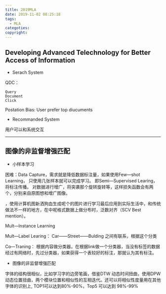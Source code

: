 ```yaml
---
title: 2019MLA
date: 2019-11-02 08:25:18
tags:
  - MLA
categoties:
copyright:
---
```

## Developing Advanced Telechnology for Better Access of Information
+ Serach System

QDC：
```
Query
Document
Click
```

Postation Bias: User prefer top diucuments

+ Recommanded System

用户可以和系统交互
***
## 图像的非监督增强匹配
+ 小样本学习

困难：Data Capture，需求就是降低数据标注量，如果使用Few—shot Learning， 只使用几张样本就可以完成学习。 即Semi—Supervised Learing，将标注传播。 对数据进行增广，将突袭那个旋转旋转等，这样损失函数会有两个，分别来自原图想和增广图像。

，使用计算机图新洒狗血生成呢个的图片进行学习最后应用到实际生活中，和传统做法不一样的地方，在中呢格式数据上做分布时，泛数对齐（SCV Best mention）。

Mult—Instance Learning

Mult—Label Learing： Car——Street——Bulding 之间有联系，根据这个分类

Co—Traning： 根据内容做分类器，在根据link做一个分类器，当没有标签的数据经过有网络时，先过分类器，如果获得一个表较好的标注，那就认为其有标注。

+ 图像的非监督增强匹配

字体的结构很相似，比如学习字的边旁笔画，借鉴DTW 动态时间扭曲，使用DPW 动态位置扭曲，两个模块位置和相似性的互相迭代。还可以将相似性度量用在其他字体的识别上, TOP1可以达到80%-90%，Top5 可以达到 98%-99%